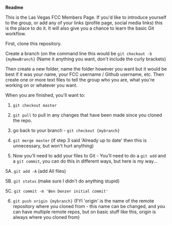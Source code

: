 **Readme**

This is the Las Vegas FCC Members Page. If you'd like to introduce yourself to the group, or add any of your links (profile page, social media links) this is the place to do it. It will also give you a chance to learn the basic Git workflow.

First, clone this repository.

Create a branch (on the command line this would be `git checkout -b {myNewBranch}` (Name it anything you want, don't include the curly brackets) 

Then create a new folder, name the folder however you want but it would be best if it was your name, your FCC username / Github username, etc. Then create one or more text files to tell the group who you are, what you're working on or whatever you want. 

When you are finished, you'll want to:

1. `git checkout master`

2. `git pull` to pull in any changes that have been made since you cloned the repo.

3. go back to your branch - `git checkout {mybranch}`

4. `git merge master` (if step 3 said 'Already up to date' then this is unnecessary, but won't hurt anything)

5. Now you'll need to add your files to Git - You'll need to do a `git add` and a `git commit`, you can do this in different ways, but here is my way... 

5A. `git add -A` (add All files) 

5B. `git status` (make sure I didn't do anything stupid)

5C. `git commit -m 'Ben Denzer initial commit'`

6. `git push origin {mybranch}` (FYI 'origin' is the name of the remote repository where you cloned from - this name can be changed, and you can have multiple remote repos, but on basic stuff like this, origin is always where you cloned from)
